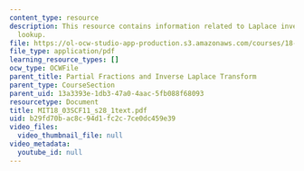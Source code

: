 ```yaml
---
content_type: resource
description: This resource contains information related to Laplace inverse by table
  lookup.
file: https://ol-ocw-studio-app-production.s3.amazonaws.com/courses/18-03sc-differential-equations-fall-2011/b29fd70bac8c94d1fc2c7ce0dc459e39_MIT18_03SCF11_s28_1text.pdf
file_type: application/pdf
learning_resource_types: []
ocw_type: OCWFile
parent_title: Partial Fractions and Inverse Laplace Transform
parent_type: CourseSection
parent_uid: 13a3393e-1db3-47a0-4aac-5fb088f68093
resourcetype: Document
title: MIT18_03SCF11_s28_1text.pdf
uid: b29fd70b-ac8c-94d1-fc2c-7ce0dc459e39
video_files:
  video_thumbnail_file: null
video_metadata:
  youtube_id: null
---
```

